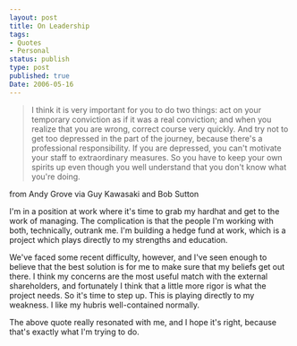 ```yaml
---
layout: post
title: On Leadership
tags:
- Quotes
- Personal
status: publish
type: post
published: true
Date: 2006-05-16
---
```


> I think it is very important for you to do two things: act on your temporary conviction as if it was a real conviction; and when you realize that you are wrong, correct course very quickly. And try not to get too depressed in the part of the journey, because there's a professional responsibility. If you are depressed, you can't motivate your staff to extraordinary measures. So you have to keep your own spirits up even though you well understand that you don't know what you're doing.

from Andy Grove via Guy Kawasaki and Bob Sutton

I'm in a position at work where it's time to grab my hardhat and get to the work of managing.  The complication is that the people I'm working with both, technically, outrank me.  I'm building a hedge fund at work, which is a project which plays directly to my strengths and education.

We've faced some recent difficulty, however, and I've seen enough to believe that the best solution is for me to make sure that my beliefs get out there.  I think my concerns are the most useful match with the external shareholders, and fortunately I think that a little more rigor is what the project needs.  So it's time to step up.  This is playing directly to my weakness.  I like my hubris well-contained normally.

The above quote really resonated with me, and I hope it's right, because that's exactly what I'm trying to do.
